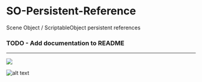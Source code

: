 # SO-Persistent-Reference
Scene Object / ScriptableObject persistent references

### TODO - Add documentation to README  
---
![](https://i.imgur.com/E9Qpq2c.png)

![alt text](https://i.imgur.com/cg5ow2M.png "instance.id")

